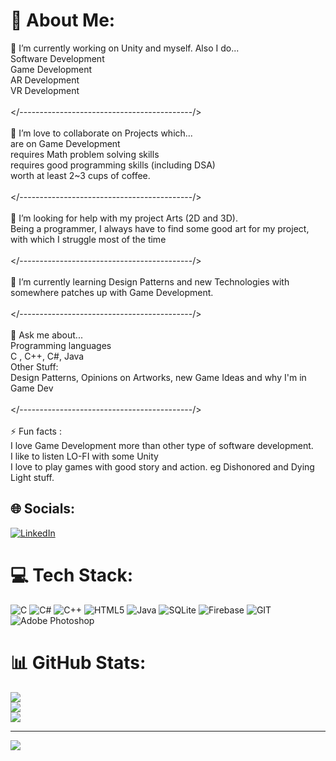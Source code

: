 # 💫 About Me:
🔭 I’m currently working on Unity and myself. Also I do... <br>                Software Development<br>                Game Development<br>                AR Development<br>                VR Development<br><br></-------------------------------------------/>           <br>     <br>👯 I’m love to collaborate on Projects which... <br>                are on Game Development <br>                requires Math problem solving skills<br>                requires good programming skills (including DSA)<br>                worth at least 2~3 cups of coffee.<br><br></-------------------------------------------/><br><br>🤝 I’m looking for help with my project Arts (2D and 3D).<br>                  Being a programmer, I always have to find some good art for my project, with which I struggle most of the time<br>                  <br></-------------------------------------------/><br><br>🌱 I’m currently learning Design Patterns and new Technologies with somewhere patches up with Game Development.<br><br></-------------------------------------------/><br><br>💬 Ask me about...<br>                Programming languages<br>                                 C , C++, C#, Java <br>                Other Stuff:<br>                                 Design Patterns, Opinions on Artworks, new Game Ideas and why I'm in Game Dev<br>                <br></-------------------------------------------/>              <br>  <br>⚡ Fun facts : <br>               I love Game Development more than other type of software development.<br>               I like to listen LO-FI with some Unity<br>               I love to play games with good story and action. eg Dishonored and Dying Light stuff.<br>              


## 🌐 Socials:
[![LinkedIn](https://img.shields.io/badge/LinkedIn-%230077B5.svg?logo=linkedin&logoColor=white)](https://linkedin.com/in/https://www.linkedin.com/in/priyansh-kashyap-a54a76218/) 

# 💻 Tech Stack:
![C](https://img.shields.io/badge/c-%2300599C.svg?style=for-the-badge&logo=c&logoColor=white) ![C#](https://img.shields.io/badge/c%23-%23239120.svg?style=for-the-badge&logo=c-sharp&logoColor=white) ![C++](https://img.shields.io/badge/c++-%2300599C.svg?style=for-the-badge&logo=c%2B%2B&logoColor=white) ![HTML5](https://img.shields.io/badge/html5-%23E34F26.svg?style=for-the-badge&logo=html5&logoColor=white) ![Java](https://img.shields.io/badge/java-%23ED8B00.svg?style=for-the-badge&logo=openjdk&logoColor=white) ![SQLite](https://img.shields.io/badge/sqlite-%2307405e.svg?style=for-the-badge&logo=sqlite&logoColor=white) ![Firebase](https://img.shields.io/badge/Firebase-039BE5?style=for-the-badge&logo=Firebase&logoColor=white) ![GIT](https://img.shields.io/badge/Git-fc6d26?style=for-the-badge&logo=git&logoColor=white) ![Adobe Photoshop](https://img.shields.io/badge/adobe%20photoshop-%2331A8FF.svg?style=for-the-badge&logo=adobe%20photoshop&logoColor=white)
# 📊 GitHub Stats:
![](https://github-readme-stats.vercel.app/api?username=Priyansh5812&theme=gotham&hide_border=false&include_all_commits=true&count_private=true)<br/>
![](https://github-readme-streak-stats.herokuapp.com/?user=Priyansh5812&theme=gotham&hide_border=false)<br/>
![](https://github-readme-stats.vercel.app/api/top-langs/?username=Priyansh5812&theme=gotham&hide_border=false&include_all_commits=true&count_private=true&layout=compact)

---
[![](https://visitcount.itsvg.in/api?id=Priyansh5812&icon=0&color=0)](https://visitcount.itsvg.in)

<!-- Proudly created with GPRM ( https://gprm.itsvg.in ) -->
